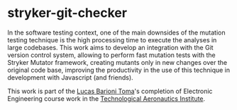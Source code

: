 # stryker-git-checker

In the software testing context, one of the main downsides of the
mutation testing technique is the high processing time to execute
the analyses in large codebases. This work aims to develop an
integration with the Git version control system, allowing to perform
fast mutation tests with the Stryker Mutator framework, creating
mutants only in new changes over the original code base, improving
the productivity in the use of this technique in development with
Javascript (and friends).

This work is part of the [Lucas Barioni Toma](https://github.com/lbtoma)'s
completion of Electronic Engineering course work in the [Technological
Aeronautics Institute](http://www.ita.br).
